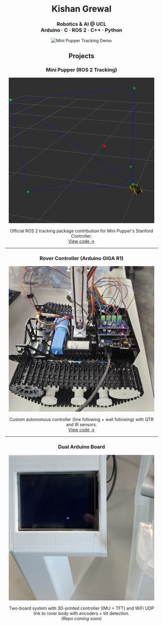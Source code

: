 <h1 align="center">Kishan Grewal</h1>

<h3 align="center">
  Robotics & AI @ UCL<br>
  Arduino · C · ROS 2 · C++ · Python
</h3>

<p align="center">
  <img src="mini_pupper_tracking_640_15.gif" alt="Mini Pupper Tracking Demo" width="480"/>
</p>

## <p align="center">Projects</p>

### <p align="center">Mini Pupper (ROS 2 Tracking)</p>
<p align="center">
  <img src="rviz_demo.png" alt="Mini Pupper RViz Demo" width="480"/>
</p>
<p align="center">
  Official ROS 2 tracking package contribution for Mini Pupper's Stanford Controller.<br/>
  <a href="https://github.com/mangdangroboticsclub/mini_pupper_ros/tree/ros2-dev/mini_pupper_tracking">View code →</a>
</p>

---

### <p align="center">Rover Controller (Arduino GIGA R1)</p>
<p align="center">
  <img src="tank_side_cropped.jpg" alt="Tank Rover" width="480"/>
</p>
<p align="center">
  Custom autonomous controller (line following + wall following) with QTR and IR sensors.<br/>
  <a href="https://github.com/kishan-grewal/rover-controller">View code →</a>
</p>

---

### <p align="center">Dual Arduino Board</p>
<p align="center">
  <img src="dual_board.jpg" alt="Dual Arduino Board" width="480"/>
</p>
<p align="center">
  Two-board system with 3D-printed controller (IMU + TFT) and WiFi UDP link to rover body with encoders + tilt detection.<br/>
  <i>(Repo coming soon)</i>
</p>
